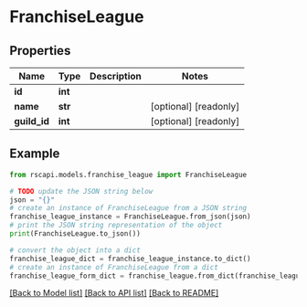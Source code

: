 # FranchiseLeague


## Properties

Name | Type | Description | Notes
------------ | ------------- | ------------- | -------------
**id** | **int** |  | 
**name** | **str** |  | [optional] [readonly] 
**guild_id** | **int** |  | [optional] [readonly] 

## Example

```python
from rscapi.models.franchise_league import FranchiseLeague

# TODO update the JSON string below
json = "{}"
# create an instance of FranchiseLeague from a JSON string
franchise_league_instance = FranchiseLeague.from_json(json)
# print the JSON string representation of the object
print(FranchiseLeague.to_json())

# convert the object into a dict
franchise_league_dict = franchise_league_instance.to_dict()
# create an instance of FranchiseLeague from a dict
franchise_league_form_dict = franchise_league.from_dict(franchise_league_dict)
```
[[Back to Model list]](../README.md#documentation-for-models) [[Back to API list]](../README.md#documentation-for-api-endpoints) [[Back to README]](../README.md)


